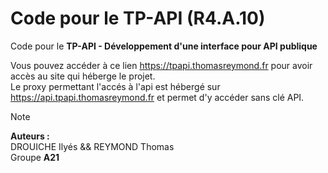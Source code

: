 # Code pour le TP-API (R4.A.10)

Code pour le **TP-API - Développement d'une interface pour API publique**

Vous pouvez accéder à ce lien https://tpapi.thomasreymond.fr pour avoir accès au site qui héberge le projet.<br>
Le proxy permettant l'accés à l'api est hébergé sur https://api.tpapi.thomasreymond.fr et permet d'y accéder sans clé API.

> [!Note]
> **Auteurs :** <br>
> DROUICHE Ilyés && REYMOND Thomas <br> Groupe **A21**
